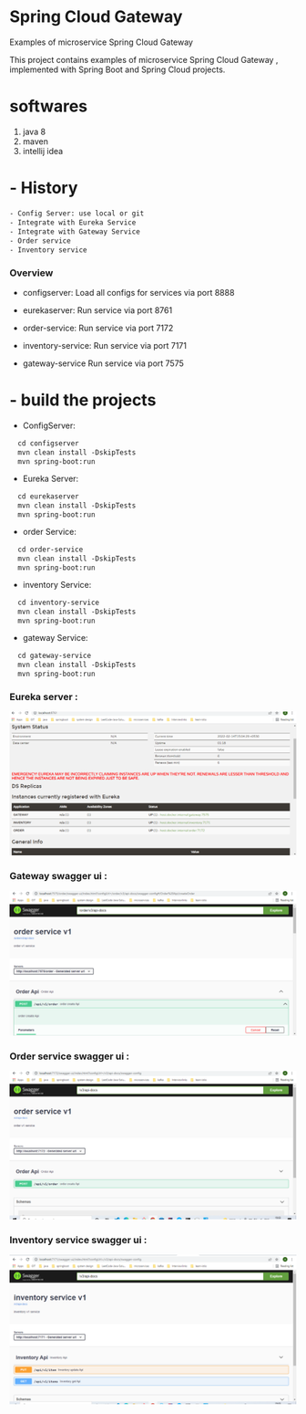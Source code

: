 # Spring Cloud Gateway

Examples of microservice Spring Cloud Gateway

This project contains examples of microservice Spring Cloud Gateway , implemented with Spring Boot and Spring Cloud projects. 

# softwares
   1. java 8
   2. maven
   3. intellij idea
   
  # - History
 ```
 - Config Server: use local or git
 - Integrate with Eureka Service
 - Integrate with Gateway Service
 - Order service
 - Inventory service
 ```

### Overview
- configserver: Load all configs for services via port 8888

- eurekaserver: Run service via port 8761

- order-service: Run service via port 7172

- inventory-service: Run service via port 7171
- gateway-service Run service via port 7575

 # - build the projects

 - ConfigServer: 
 ```
   cd configserver
   mvn clean install -DskipTests
   mvn spring-boot:run
 ```
 - Eureka Server: 
 ```
   cd eurekaserver
   mvn clean install -DskipTests
   mvn spring-boot:run
 ```
 - order Service: 
 ```
   cd order-service
   mvn clean install -DskipTests
   mvn spring-boot:run
 ```
  - inventory Service: 
 ```
   cd inventory-service
   mvn clean install -DskipTests
   mvn spring-boot:run
 ```
  - gateway Service: 
 ```
   cd gateway-service
   mvn clean install -DskipTests
   mvn spring-boot:run
 ```
 
 
### Eureka server :

![This is an image](https://github.com/Apallapu/microservice-workshop/blob/master/week-1/lab-7/images/eureka.PNG)

### Gateway swagger ui :

![This is an image](https://github.com/Apallapu/microservice-workshop/blob/master/week-1/lab-7/images/gateway-swagger.PNG)

### Order service swagger ui :

![This is an image](https://github.com/Apallapu/microservice-workshop/blob/master/week-1/lab-7/images/order-swagger.PNG)

### Inventory service swagger ui :

![This is an image](https://github.com/Apallapu/microservice-workshop/blob/master/week-1/lab-7/images/inventory-swagger.PNG)



 
 
 
